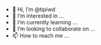 - 👋 Hi, I’m @tipiwd
- 👀 I’m interested in ...
- 🌱 I’m currently learning ...
- 💞️ I’m looking to collaborate on ...
- 📫 How to reach me ...

<!---
tipiwd/tipiwd is a ✨ special ✨ repository because its `README.md` (this file) appears on your GitHub profile.
You can click the Preview link to take a look at your changes.
--->
